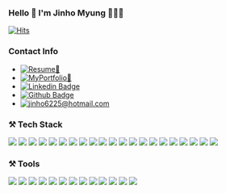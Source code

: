### Hello 🙌  I'm Jinho Myung 🏋🏻‍♂️

[![Hits](https://hits.seeyoufarm.com/api/count/incr/badge.svg?url=https%3A%2F%2Fgithub.com%2Fjinho6225&count_bg=%2379C83D&title_bg=%23555555&icon=&icon_color=%23E7E7E7&title=hits&edge_flat=false)](https://hits.seeyoufarm.com)



### Contact Info
- [![Resume📄](https://img.shields.io/badge/Resume-blue?style=flat-square&logo=read%20the%20docs&logoColor=white&link=https://drive.google.com/file/d/1tIXxgrAmTGdCXqFPJ7aVLrNh_ju38rNU/view)](https://drive.google.com/file/d/1tIXxgrAmTGdCXqFPJ7aVLrNh_ju38rNU/view)
- [![MyPortfolio🚀](https://img.shields.io/badge/Portfolio-yellow?style=flat-square&logo=apache%20rocketmq&logoColor=white&link=https://jinho6225.com/)](https://jinho6225.com/)
- [![Linkedin Badge](https://img.shields.io/badge/-LinkedIn-blue?style=flat-square&logo=Linkedin&logoColor=white&link=https://www.linkedin.com/in/jinho6225/)](https://www.linkedin.com/in/jinho6225/)
- [![Github Badge](https://img.shields.io/badge/-Github-black?style=flat-square&logo=Github&logoColor=white&link=https://github.com/jinho6225)](https://www.github.com/jinho6225)
- [![jinho6225@hotmail.com](https://img.shields.io/badge/jinho6225@hotmail.com-blue?style=flat-square&logo=minutemailer&logoColor=white&link=mailto:jinho6225@hotmail.com)](mailto:jinho6225@hotmail.com)



### ⚒ Tech Stack
<span>
<img src="https://img.shields.io/badge/JavaScript-yellow?style=flat-square&logo=JavaScript&logoColor=white"/>
<img src="https://img.shields.io/badge/TypeScript-blue?style=flat-square&logo=TypeScript&logoColor=white"/>
<img src="https://img.shields.io/badge/React-blue?style=flat-square&logo=React&logoColor=white"/>
<img src="https://img.shields.io/badge/ReactRouter-critical?style=flat-square&logo=React Router&logoColor=white"/>
<img src="https://img.shields.io/badge/Vue-green?style=flat-square&logo=vue.js&logoColor=white"/>
<img src="https://img.shields.io/badge/HTML-red?style=flat-square&logo=HTML5&logoColor=white"/>
<img src="https://img.shields.io/badge/css-blue?style=flat-square&logo=CSS3&logoColor=white"/>
<img src="https://img.shields.io/badge/bootstrap-purple?style=flat-square&logo=bootstrap&logoColor=white"/>
<img src="https://img.shields.io/badge/tailwind%20css-green?style=flat-square&logo=tailwind%20css&logoColor=white"/>
<img src="https://img.shields.io/badge/Sass-pink?style=flat-square&logo=sass&logoColor=white"/>
<img src="https://img.shields.io/badge/D3.js-yellow?style=flat-square&logo=D3.js&logoColor=white"/>
<img src="https://img.shields.io/badge/-Redux-purple?style=flat-square&logo=Redux&logoColor=white"/>
<img src="https://img.shields.io/badge/Node.js-green?style=flat-square&logo=node.js&logoColor=white"/>
<img src="https://img.shields.io/badge/Express-gray?style=flat-square&logo=Express&logoColor=white"/>
<img src="https://img.shields.io/badge/Python-blue?style=flat-square&logo=Python&logoColor=white"/>
<img src="https://img.shields.io/badge/Django-darkgreen?style=flat-square&logo=Django&logoColor=white"/>
<img src="https://img.shields.io/badge/amazon%20aws-navy?style=flat-square&logo=amazon%20aws&logoColor=white" />
<img src="https://img.shields.io/badge/Mysql-skyblue?style=flat-square&logo=mysql&logoColor=white"/>
<img src="https://img.shields.io/badge/Postgresql-blue?style=flat-square&logo=postgresql&logoColor=white"/>
<img src="https://img.shields.io/badge/MongoDB-darkgreen?style=flat-square&logo=mongodb&logoColor=white"/>
<img src="https://img.shields.io/badge/Sqlite-blue?style=flat-square&logo=sqlite&logoColor=white"/>
</span>

### ⚒ Tools
<span>
<img src="https://img.shields.io/badge/npm-red?style=flat-square&logo=npm&logoColor=white"/>
<img src="https://img.shields.io/badge/yarn-skyblue?style=flat-square&logo=yarn&logoColor=white"/>
<img src="https://img.shields.io/badge/Git-red?style=flat-square&logo=git&logoColor=white"/>
<img src="https://img.shields.io/badge/Visual%20Studio%20Code-darkblue?style=flat-square&logo=visual%20studio%20code&logoColor=white"/>
<img src="https://img.shields.io/badge/JSON-skyblue?style=flat-square&logo=json&logoColor=white"/>
<img src="https://img.shields.io/badge/postman-red?style=flat-square&logo=postman&logoColor=white"/>
<img src="https://img.shields.io/badge/webpack-skyblue?style=flat-square&logo=webpack&logoColor=white"/>
<img src="https://img.shields.io/badge/gulp-red?style=flat-square&logo=gulp&logoColor=white"/>
<img src="https://img.shields.io/badge/babel-yellow?style=flat-square&logo=babel&logoColor=white"/>
<img src="https://img.shields.io/badge/ubuntu-red?style=flat-square&logo=ubuntu&logoColor=white"/>
<img src="https://img.shields.io/badge/jira-blue?style=flat-square&logo=jira&logoColor=white"/>
<img src="https://img.shields.io/badge/markdown-gray?style=flat-square&logo=markdown&logoColor=white"/>
<img src="https://img.shields.io/badge/google%20chrome-blue?style=flat-square&logo=google%20chrome&logoColor=white"/>
</span>

<!--
### 😄 Current activity
- 🌱 I’m currently learning React
- 👯 I’m looking to collaborate on ...
- 🤔 I’m looking for help with ...
- 💬 Ask me about ...
- 📫 How to reach me: ...
- 😄 Pronouns: ...
- ⚡ Fun fact: ...
-->
